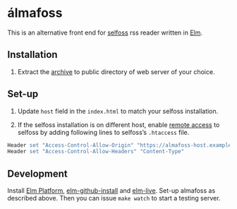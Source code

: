 álmafoss
===========

This is an alternative front end for [selfoss](https://github.com/SSilence/selfoss) rss reader written in [Elm](http://elm-lang.org/).

Installation
------------

1. Extract the [archive](https://github.com/fossar/almafoss/releases) to public directory of web server of your choice.

Set-up
------

1. Update `host` field in the `index.html` to match your selfoss installation.

2. If the selfoss installation is on different host, enable [remote access](https://developer.mozilla.org/en-US/docs/Web/HTTP/Access_control_CORS#Access-Control-Allow-Origin) to selfoss by adding following lines to selfoss’s `.htaccess` file.
 ```apache
 Header set "Access-Control-Allow-Origin" "https://almafoss-host.example.org"
 Header set "Access-Control-Allow-Headers" "Content-Type"
 ```

Development
-----------

Install [Elm Platform](http://guide.elm-lang.org/install.html), [elm-github-install](https://github.com/gdotdesign/elm-github-install) and [elm-live](https://github.com/tomekwi/elm-live). Set-up almafoss as described above. Then you can issue `make watch` to start a testing server.
